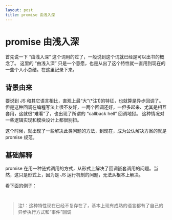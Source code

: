 ```yaml
---
layout: post
title: promise 由浅入深
---
```


# promise 由浅入深

首先说一下 “由浅入深” 这个词用的过了，一般说到这个词就已经是可以出书的概念了。
这里的 “由浅入深” 只是一个意愿，也是从出了这个特性就一直用到现在的一些个人小总结。在这里记录下来。

## 背景由来

要说到 JS 和其它语言相比，直观上最“大”(*注1)的特征，也就算是异步回调了。
但是这种回调在编程写法上很不友好，一两个回调还好，一但多起来、尤其是相互套用，这就很“难看”了，也出现了所谓的 “callback hell” 回调地狱。
这种情况对一些逻辑实现和模块设计上都很别扭。

这个时候，就出现了一些解决此类问题的方法，到现在，成为公认解决方案的就是 promise 规范。

## 基础解释

promise 在用一种链式调用的方式，从形式上解决了回调嵌套调用的问题。当然，这只是形式上，因为是 JS 运行机制的问题，无法从根本上解决。

看下面的例子：

~~~javascript



~~~

> 注1：这种特性现在已经不复存在了，基本上现有成熟的语言都有了自己的异步执行方式和“事件”回调


